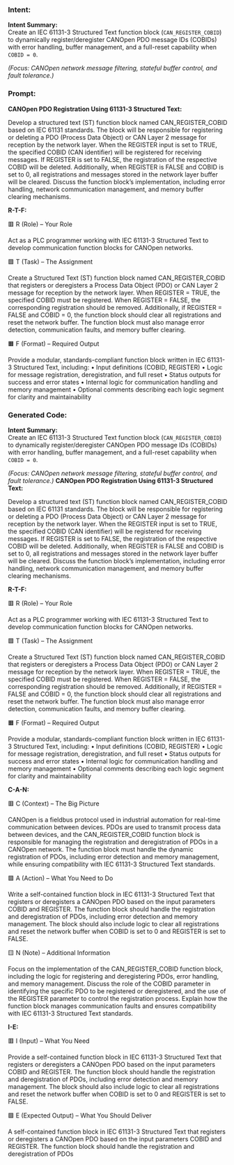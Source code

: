 ### Intent:
**Intent Summary:**  
Create an IEC 61131-3 Structured Text function block (`CAN_REGISTER_COBID`) to dynamically register/deregister CANOpen PDO message IDs (COBIDs) with error handling, buffer management, and a full-reset capability when `COBID = 0`.  

*(Focus: CANOpen network message filtering, stateful buffer control, and fault tolerance.)*

### Prompt:
**CANOpen PDO Registration Using 61131-3 Structured Text:**

Develop a structured text (ST) function block named CAN_REGISTER_COBID based on IEC 61131 standards. The block will be responsible for registering or deleting a PDO (Process Data Object) or CAN Layer 2 message for reception by the network layer. When the REGISTER input is set to TRUE, the specified COBID (CAN identifier) will be registered for receiving messages. If REGISTER is set to FALSE, the registration of the respective COBID will be deleted. Additionally, when REGISTER is FALSE and COBID is set to 0, all registrations and messages stored in the network layer buffer will be cleared. Discuss the function block’s implementation, including error handling, network communication management, and memory buffer clearing mechanisms.

**R-T-F:**

🟥 R (Role) – Your Role

Act as a PLC programmer working with IEC 61131-3 Structured Text to develop communication function blocks for CANOpen networks.

🟩 T (Task) – The Assignment

Create a Structured Text (ST) function block named CAN_REGISTER_COBID that registers or deregisters a Process Data Object (PDO) or CAN Layer 2 message for reception by the network layer. When REGISTER = TRUE, the specified COBID must be registered. When REGISTER = FALSE, the corresponding registration should be removed. Additionally, if REGISTER = FALSE and COBID = 0, the function block should clear all registrations and reset the network buffer. The function block must also manage error detection, communication faults, and memory buffer clearing.

🟧 F (Format) – Required Output

Provide a modular, standards-compliant function block written in IEC 61131-3 Structured Text, including:
	•	Input definitions (COBID, REGISTER)
	•	Logic for message registration, deregistration, and full reset
	•	Status outputs for success and error states
	•	Internal logic for communication handling and memory management
	•	Optional comments describing each logic segment for clarity and maintainability

### Generated Code:
**Intent Summary:**  
Create an IEC 61131-3 Structured Text function block (`CAN_REGISTER_COBID`) to dynamically register/deregister CANOpen PDO message IDs (COBIDs) with error handling, buffer management, and a full-reset capability when `COBID = 0`.  

*(Focus: CANOpen network message filtering, stateful buffer control, and fault tolerance.)*
**CANOpen PDO Registration Using 61131-3 Structured Text:**

Develop a structured text (ST) function block named CAN_REGISTER_COBID based on IEC 61131 standards. The block will be responsible for registering or deleting a PDO (Process Data Object) or CAN Layer 2 message for reception by the network layer. When the REGISTER input is set to TRUE, the specified COBID (CAN identifier) will be registered for receiving messages. If REGISTER is set to FALSE, the registration of the respective COBID will be deleted. Additionally, when REGISTER is FALSE and COBID is set to 0, all registrations and messages stored in the network layer buffer will be cleared. Discuss the function block’s implementation, including error handling, network communication management, and memory buffer clearing mechanisms.

**R-T-F:**

🟥 R (Role) – Your Role

Act as a PLC programmer working with IEC 61131-3 Structured Text to develop communication function blocks for CANOpen networks.

🟩 T (Task) – The Assignment

Create a Structured Text (ST) function block named CAN_REGISTER_COBID that registers or deregisters a Process Data Object (PDO) or CAN Layer 2 message for reception by the network layer. When REGISTER = TRUE, the specified COBID must be registered. When REGISTER = FALSE, the corresponding registration should be removed. Additionally, if REGISTER = FALSE and COBID = 0, the function block should clear all registrations and reset the network buffer. The function block must also manage error detection, communication faults, and memory buffer clearing.

🟧 F (Format) – Required Output

Provide a modular, standards-compliant function block written in IEC 61131-3 Structured Text, including:
	•	Input definitions (COBID, REGISTER)
	•	Logic for message registration, deregistration, and full reset
	•	Status outputs for success and error states
	•	Internal logic for communication handling and memory management
	•	Optional comments describing each logic segment for clarity and maintainability

**C-A-N:**

🟥 C (Context) – The Big Picture

CANOpen is a fieldbus protocol used in industrial automation for real-time communication between devices. PDOs are used to transmit process data between devices, and the CAN_REGISTER_COBID function block is responsible for managing the registration and deregistration of PDOs in a CANOpen network. The function block must handle the dynamic registration of PDOs, including error detection and memory management, while ensuring compatibility with IEC 61131-3 Structured Text standards.

🟩 A (Action) – What You Need to Do

Write a self-contained function block in IEC 61131-3 Structured Text that registers or deregisters a CANOpen PDO based on the input parameters COBID and REGISTER. The function block should handle the registration and deregistration of PDOs, including error detection and memory management. The block should also include logic to clear all registrations and reset the network buffer when COBID is set to 0 and REGISTER is set to FALSE.

🟨 N (Note) – Additional Information

Focus on the implementation of the CAN_REGISTER_COBID function block, including the logic for registering and deregistering PDOs, error handling, and memory management. Discuss the role of the COBID parameter in identifying the specific PDO to be registered or deregistered, and the use of the REGISTER parameter to control the registration process. Explain how the function block manages communication faults and ensures compatibility with IEC 61131-3 Structured Text standards.

**I-E:**

🟥 I (Input) – What You Need

Provide a self-contained function block in IEC 61131-3 Structured Text that registers or deregisters a CANOpen PDO based on the input parameters COBID and REGISTER. The function block should handle the registration and deregistration of PDOs, including error detection and memory management. The block should also include logic to clear all registrations and reset the network buffer when COBID is set to 0 and REGISTER is set to FALSE.

🟩 E (Expected Output) – What You Should Deliver

A self-contained function block in IEC 61131-3 Structured Text that registers or deregisters a CANOpen PDO based on the input parameters COBID and REGISTER. The function block should handle the registration and deregistration of PDOs
